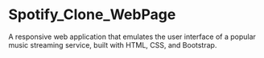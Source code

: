 # Spotify_Clone_WebPage
A responsive web application that emulates the user interface of a popular music streaming service, built with HTML, CSS, and Bootstrap.
